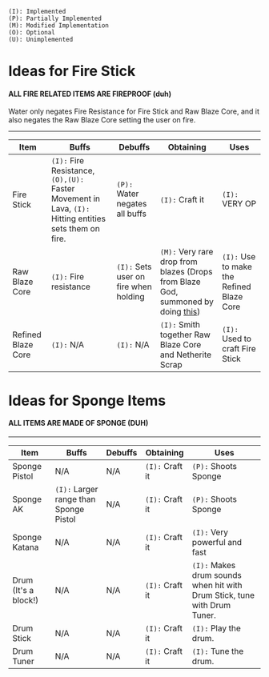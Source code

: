 ```
(I): Implemented
(P): Partially Implemented
(M): Modified Implementation
(O): Optional
(U): Unimplemented
```

# Ideas for Fire Stick

#### ALL FIRE RELATED ITEMS ARE FIREPROOF (duh)


Water only negates Fire Resistance for Fire Stick and Raw Blaze Core, and it also negates the Raw Blaze Core setting the user on fire.

---
| Item | Buffs | Debuffs | Obtaining | Uses |
| ---- | ----- | ------- | --------- | ---- |
| Fire Stick | `(I):` Fire Resistance, `(O),(U):` Faster Movement in Lava, `(I):` Hitting entities sets them on fire. | `(P):` Water negates all buffs | `(I):` Craft it | `(I):` VERY OP |
| Raw Blaze Core | `(I):` Fire resistance | `(I):` Sets user on fire when holding | `(M):` Very rare drop from blazes (Drops from Blaze God, summoned by doing [this](README.md#other-recipes)) | `(I):` Use to make the Refined Blaze Core |
| Refined Blaze Core | `(I):` N/A | `(I):` N/A | `(I):` Smith together Raw Blaze Core and Netherite Scrap | `(I):` Used to craft Fire Stick |

# Ideas for Sponge Items

#### ALL ITEMS ARE MADE OF SPONGE (DUH)

---
| Item | Buffs | Debuffs | Obtaining | Uses |
| - | - | - | - | - |
| Sponge Pistol | N/A | N/A | `(I):` Craft it | `(P):` Shoots Sponge |
| Sponge AK | `(I):` Larger range than Sponge Pistol | N/A | `(I):` Craft it | `(P):` Shoots Sponge |
| Sponge Katana | N/A | N/A | `(I):` Craft it | `(I):` Very powerful and fast |
| Drum (It's a block!) | N/A | N/A | `(I):` Craft it | `(I):` Makes drum sounds when hit with Drum Stick, tune with Drum Tuner. |
| Drum Stick | N/A | N/A | `(I):` Craft it | `(I):` Play the drum. |
| Drum Tuner | N/A | N/A | `(I):` Craft it | `(I):` Tune the drum. |